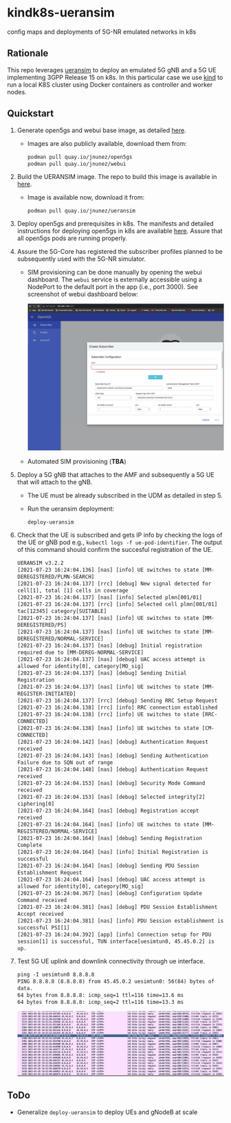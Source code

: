 # kindk8s-ueransim

config maps and deployments of 5G-NR emulated networks in k8s 

## Rationale

This repo leverages [ueransim](https://github.com/aligungr/UERANSIM) to deploy an emulated 5G gNB and a 5G UE implementing 3GPP Release 15 on k8s. In this particular case we use [kind](https://kind.sigs.k8s.io) to run a local K8S cluster using Docker containers as controller and worker nodes.

## Quickstart

1. Generate open5gs and webui base image, as detailed [here](http://github.com/jnunyez/build-open5gs).
	
	- Images are also publicly available, download them from:

		```console
    	podman pull quay.io/jnunez/open5gs
    	podman pull quay.io/jnunez/webui
		```

2. Build the UERANSIM image. The repo to build this image is available in [here](https://github.com/build-ueransim). 
	- Image is available now, download it from:

		```console
    	podman pull quay.io/jnunez/ueransim
		```

3. Deploy open5gs and prerequisites in k8s. The manifests and detailed instructions for deploying open5gs in k8s are available [here](https://github.com/jnunyez/kindk8s-open5gs). Assure that all open5gs pods are running properly.

4. Assure the 5G-Core has registered the subscriber profiles planned to be subsequently used with the 5G-NR simulator. 
	
	- SIM provisioning can be done manually by opening the webui dashboard. The `webui` service is externally accessible using a NodePort to the default port in the app (i.e., port 3000). See screenshot of webui dashboard below:

		![Subscriber](./images/webui.png?raw=true)

	- Automated SIM provisioning (**TBA**)

5. Deploy a 5G gNB that attaches to the AMF and subsequently a 5G UE that will attach to the gNB. 

	- The UE must be already subscribed in the UDM as detailed in step 5.
 
	- Run the ueransim deployment:

   		```console
   		deploy-ueransim
   		```

6. Check that the UE is subscribed and gets IP info by checking the logs of the UE or gNB pod e.g., `kubectl logs -f ue-pod-identifier`. The output of this command should confirm the succesful registration of the UE.

	```console
	UERANSIM v3.2.2
	[2021-07-23 16:24:04.136] [nas] [info] UE switches to state [MM-DEREGISTERED/PLMN-SEARCH]
	[2021-07-23 16:24:04.137] [rrc] [debug] New signal detected for cell[1], total [1] cells in coverage
	[2021-07-23 16:24:04.137] [nas] [info] Selected plmn[001/01]
	[2021-07-23 16:24:04.137] [rrc] [info] Selected cell plmn[001/01] tac[12345] category[SUITABLE]
	[2021-07-23 16:24:04.137] [nas] [info] UE switches to state [MM-DEREGISTERED/PS]
	[2021-07-23 16:24:04.137] [nas] [info] UE switches to state [MM-DEREGISTERED/NORMAL-SERVICE]
	[2021-07-23 16:24:04.137] [nas] [debug] Initial registration required due to [MM-DEREG-NORMAL-SERVICE]
	[2021-07-23 16:24:04.137] [nas] [debug] UAC access attempt is allowed for identity[0], category[MO_sig]
	[2021-07-23 16:24:04.137] [nas] [debug] Sending Initial Registration
	[2021-07-23 16:24:04.137] [nas] [info] UE switches to state [MM-REGISTER-INITIATED]
	[2021-07-23 16:24:04.137] [rrc] [debug] Sending RRC Setup Request
	[2021-07-23 16:24:04.138] [rrc] [info] RRC connection established
	[2021-07-23 16:24:04.138] [rrc] [info] UE switches to state [RRC-CONNECTED]
	[2021-07-23 16:24:04.138] [nas] [info] UE switches to state [CM-CONNECTED]
	[2021-07-23 16:24:04.142] [nas] [debug] Authentication Request received
	[2021-07-23 16:24:04.143] [nas] [debug] Sending Authentication Failure due to SQN out of range
	[2021-07-23 16:24:04.148] [nas] [debug] Authentication Request received
	[2021-07-23 16:24:04.153] [nas] [debug] Security Mode Command received
	[2021-07-23 16:24:04.153] [nas] [debug] Selected integrity[2] ciphering[0]
	[2021-07-23 16:24:04.164] [nas] [debug] Registration accept received
	[2021-07-23 16:24:04.164] [nas] [info] UE switches to state [MM-REGISTERED/NORMAL-SERVICE]
	[2021-07-23 16:24:04.164] [nas] [debug] Sending Registration Complete
	[2021-07-23 16:24:04.164] [nas] [info] Initial Registration is successful
	[2021-07-23 16:24:04.164] [nas] [debug] Sending PDU Session Establishment Request
	[2021-07-23 16:24:04.164] [nas] [debug] UAC access attempt is allowed for identity[0], category[MO_sig]
	[2021-07-23 16:24:04.367] [nas] [debug] Configuration Update Command received
	[2021-07-23 16:24:04.381] [nas] [debug] PDU Session Establishment Accept received
	[2021-07-23 16:24:04.381] [nas] [info] PDU Session establishment is successful PSI[1]
	[2021-07-23 16:24:04.392] [app] [info] Connection setup for PDU session[1] is successful, TUN interface[uesimtun0, 45.45.0.2] is up.
	```

7. Test 5G UE uplink and downlink connectivity through ue interface.

	```console
	ping -I uesimtun0 8.8.8.8
	PING 8.8.8.8 (8.8.8.8) from 45.45.0.2 uesimtun0: 56(84) bytes of data.
	64 bytes from 8.8.8.8: icmp_seq=1 ttl=116 time=13.6 ms
	64 bytes from 8.8.8.8: icmp_seq=2 ttl=116 time=13.3 ms
	```

	![Wireshark](./images/wireshark.png?raw=true)


## ToDo

- Generalize `deploy-ueransim` to deploy UEs and gNodeB at scale
